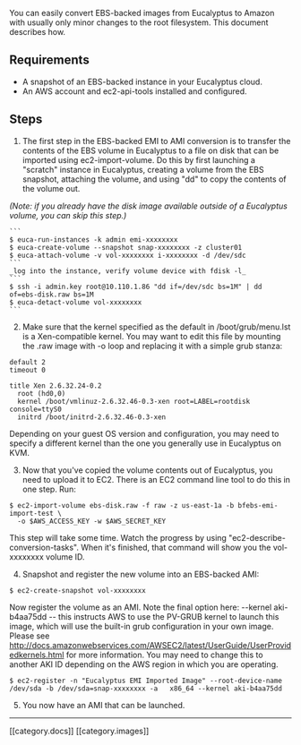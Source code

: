 You can easily convert EBS-backed images from Eucalyptus to Amazon with usually only minor changes to the root filesystem. This document describes how.

## Requirements

* A snapshot of an EBS-backed instance in your Eucalyptus cloud.
* An AWS account and ec2-api-tools installed and configured.

## Steps

1. The first step in the EBS-backed EMI to AMI conversion is to transfer the contents of the EBS volume in Eucalyptus to a file on disk that can be imported using ec2-import-volume. Do this by first launching a "scratch" instance in Eucalyptus, creating a volume from the EBS snapshot, attaching the volume, and using "dd" to copy the contents of the volume out.

_(Note: if you already have the disk image available outside of a Eucalyptus volume, you can skip this step.)_

    ```
    $ euca-run-instances -k admin emi-xxxxxxxx
    $ euca-create-volume --snapshot snap-xxxxxxxx -z cluster01
    $ euca-attach-volume -v vol-xxxxxxxx i-xxxxxxxx -d /dev/sdc
    ```
    _log into the instance, verify volume device with fdisk -l_
    ```
    $ ssh -i admin.key root@10.110.1.86 "dd if=/dev/sdc bs=1M" | dd of=ebs-disk.raw bs=1M
    $ euca-detact-volume vol-xxxxxxxx
    ```

2. Make sure that the kernel specified as the default in /boot/grub/menu.lst is a Xen-compatible kernel. You may want to edit this file by mounting the .raw image with -o loop and replacing it with a simple grub stanza:

 ```
 default 2
 timeout 0
 
 title Xen 2.6.32.24-0.2
   root (hd0,0)
   kernel /boot/vmlinuz-2.6.32.46-0.3-xen root=LABEL=rootdisk console=ttyS0
   initrd /boot/initrd-2.6.32.46-0.3-xen
 ```
 
 Depending on your guest OS version and configuration, you may need to specify a different kernel than the one you generally use in Eucalyptus on KVM.

3. Now that you've copied the volume contents out of Eucalyptus, you need to upload it to EC2. There is an EC2 command line tool to do this in one step. Run: 

 ```
 $ ec2-import-volume ebs-disk.raw -f raw -z us-east-1a -b bfebs-emi-import-test \
   -o $AWS_ACCESS_KEY -w $AWS_SECRET_KEY
 ```

 This step will take some time. Watch the progress by using "ec2-describe-conversion-tasks". When it's  finished, that command will show you the vol-xxxxxxxx volume ID.

4. Snapshot and register the new volume into an EBS-backed AMI:

 ```
 $ ec2-create-snapshot vol-xxxxxxxx
 ```

 Now register the volume as an AMI. Note the final option here: --kernel aki-b4aa75dd -- this instructs AWS to     use the PV-GRUB kernel to launch this image, which will use the built-in grub configuration in your own image.   Please see http://docs.amazonwebservices.com/AWSEC2/latest/UserGuide/UserProvidedkernels.html for more information. You may need to change this to another AKI ID depending on the AWS region in which you are operating.

 ```
 $ ec2-register -n "Eucalyptus EMI Imported Image" --root-device-name /dev/sda -b /dev/sda=snap-xxxxxxxx -a   x86_64 --kernel aki-b4aa75dd  
 ```

5. You now have an AMI that can be launched.

*****

[[category.docs]]
[[category.images]]